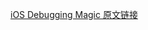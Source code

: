 [iOS Debugging Magic 原文链接](https://developer.apple.com/library/archive/technotes/tn2239/_index.html#//apple_ref/doc/uid/DTS40010638)